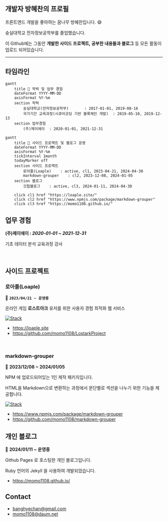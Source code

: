 ## 개발자 방혜찬의 프로필
프론트엔드 개발을 좋아하는 꿈나무 방혜찬입니다. 😄

숭실대학교 전자정보공학부를 졸업했습니다.

이 Github에는 그동안 **개발한 사이드 프로젝트, 공부한 내용들과 블로그** 등 모든 활동이 업로드 되어있습니다.

---

## 타임라인
```mermaid
gantt
    title 📆 학력 및 업무 경험
    dateFormat YYYY-MM-DD
    axisFormat %Y-%m
    section 학력
        숭실대학교(전자정보공학부)       : 2017-01-01, 2019-08-16
        국가기간 교육과정(시큐어코딩 기반 블록체인 개발)  : 2019-05-10, 2019-12-13
    section 업무경험
        (주)제이에이  : 2020-01-01, 2021-12-31
```

```mermaid
gantt
    title 📆 사이드 프로젝트 및 블로그 운영
    dateFormat YYYY-MM-DD
    axisFormat %Y-%m
    tickInterval 1month
    todayMarker off
    section 사이드 프로젝트
        로아플(Loaple)    : active, cl1, 2023-04-21, 2024-04-30
        markdown-grouper    : cl2, 2023-12-08, 2024-01-05
    section 블로그
        깃헙블로그    : active, cl3, 2024-01-11, 2024-04-30

    click cl1 href "https://loaple.site/"
    click cl2 href "https://www.npmjs.com/package/markdown-grouper"
    click cl3 href "https://momo1108.github.io/"
```

## 업무 경험
**(주)제이에이 : _2020-01-01 ~ 2021-12-31_**

기초 데이터 분석 교육과정 강사

<br>

## 사이드 프로젝트
### 로아플(Loaple)
:calendar: **`2023/04/21 ~ 운영중`**

온라인 게임 **로스트아크** 유저를 위한 사용자 경험 최적화 웹 서비스

[![Stack](https://skillicons.dev/icons?i=typescript,react,next,aws)](https://skillicons.dev)

- https://loaple.site
- https://github.com/momo1108/LostarkProject

<br>

### markdown-grouper
:calendar: **2023/12/08 ~ 2024/01/05**

NPM 에 업로드되어있는 1인 제작 패키지입니다.

HTML을 Markdown으로 변환하는 과정에서 문단별로 섹션을 나누기 위한 기능을 제공합니다.

[![Stack](https://skillicons.dev/icons?i=typescript)](https://skillicons.dev)

- https://www.npmjs.com/package/markdown-grouper
- https://github.com/momo1108/markdown-grouper

## 개인 블로그
:calendar: **2024/01/11 ~ 운영중**

Github Pages 로 호스팅한 개인 블로그입니다.

Ruby 언어의 Jekyll 을 사용하여 개발되었습니다.

- https://momo1108.github.io/

## Contact
- banghyechan@gmail.com
- momo1108@daum.net
